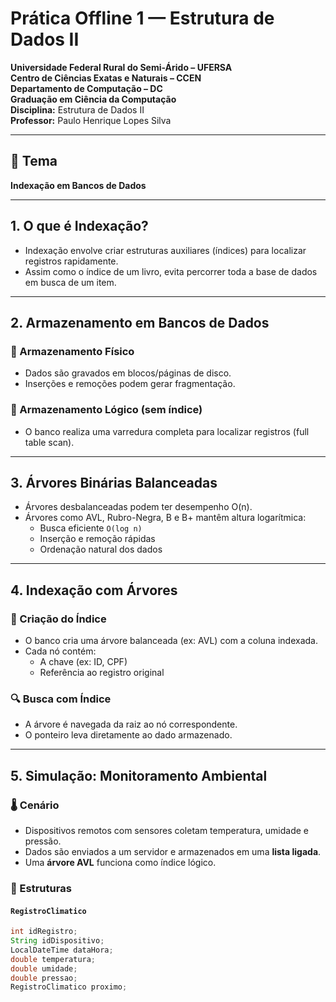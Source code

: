 # Prática Offline 1 — Estrutura de Dados II

**Universidade Federal Rural do Semi-Árido – UFERSA**  
**Centro de Ciências Exatas e Naturais – CCEN**  
**Departamento de Computação – DC**  
**Graduação em Ciência da Computação**  
**Disciplina:** Estrutura de Dados II  
**Professor:** Paulo Henrique Lopes Silva  

---

## 📝 Tema

**Indexação em Bancos de Dados**

---

## 1. O que é Indexação?

- Indexação envolve criar estruturas auxiliares (índices) para localizar registros rapidamente.
- Assim como o índice de um livro, evita percorrer toda a base de dados em busca de um item.

---

## 2. Armazenamento em Bancos de Dados

### 📁 Armazenamento Físico
- Dados são gravados em blocos/páginas de disco.
- Inserções e remoções podem gerar fragmentação.

### 📄 Armazenamento Lógico (sem índice)
- O banco realiza uma varredura completa para localizar registros (full table scan).

---

## 3. Árvores Binárias Balanceadas

- Árvores desbalanceadas podem ter desempenho O(n).
- Árvores como AVL, Rubro-Negra, B e B+ mantêm altura logarítmica:  
  - Busca eficiente `O(log n)`
  - Inserção e remoção rápidas
  - Ordenação natural dos dados

---

## 4. Indexação com Árvores

### 🧱 Criação do Índice

- O banco cria uma árvore balanceada (ex: AVL) com a coluna indexada.
- Cada nó contém:
  - A chave (ex: ID, CPF)
  - Referência ao registro original

### 🔍 Busca com Índice

- A árvore é navegada da raiz ao nó correspondente.
- O ponteiro leva diretamente ao dado armazenado.

---

## 5. Simulação: Monitoramento Ambiental

### 🌡 Cenário

- Dispositivos remotos com sensores coletam temperatura, umidade e pressão.
- Dados são enviados a um servidor e armazenados em uma **lista ligada**.
- Uma **árvore AVL** funciona como índice lógico.

### 🧾 Estruturas

#### `RegistroClimatico`

```java
int idRegistro;
String idDispositivo;
LocalDateTime dataHora;
double temperatura;
double umidade;
double pressao;
RegistroClimatico proximo;
